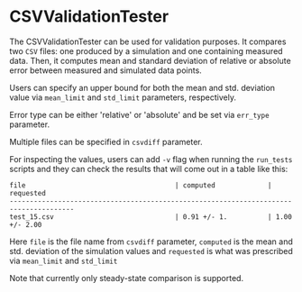 # CSVValidationTester

The CSVValidationTester can be used for validation purposes.  It compares two `CSV` files: one
produced by a simulation and one containing measured data.  Then, it computes mean and standard
deviation of relative or absolute error between measured and simulated data points.

Users can specify an upper bound for both the mean and std. deviation value via `mean_limit`
and `std_limit` parameters, respectively.

Error type can be either 'relative' or 'absolute' and be set via `err_type` parameter.

Multiple files can be specified in `csvdiff` parameter.

For inspecting the values, users can add `-v` flag when running the `run_tests` scripts and they
can check the results that will come out in a table like this:

```
file                                     | computed             | requested
--------------------------------------------------------------------------------------
test_15.csv                              | 0.91 +/- 1.          | 1.00 +/- 2.00
```

Here `file` is the file name from `csvdiff` parameter, `computed` is the mean and std. deviation
of the simulation values and `requested` is what was prescribed via `mean_limit` and `std_limit`

Note that currently only steady-state comparison is supported.

